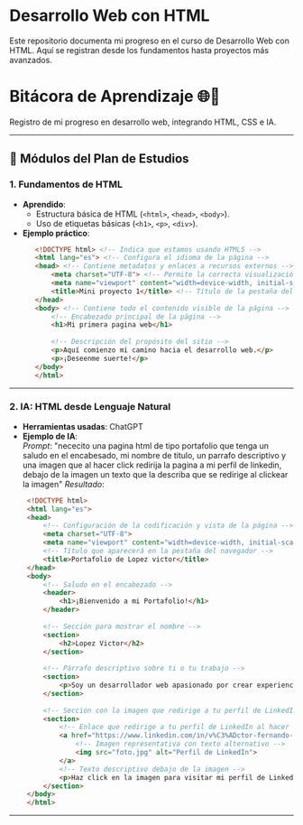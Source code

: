 # Desarrollo Web con HTML

Este repositorio documenta mi progreso en el curso de Desarrollo Web con HTML. Aquí se registran desde los fundamentos hasta proyectos más avanzados.  

# Bitácora de Aprendizaje 🌐🚀

Registro de mi progreso en desarrollo web, integrando HTML, CSS e IA.

---

## 📅 Módulos del Plan de Estudios

### 1. **Fundamentos de HTML**  
   - **Aprendido**:  
     - Estructura básica de HTML (`<html>`, `<head>`, `<body>`).  
     - Uso de etiquetas básicas (`<h1>`, `<p>`, `<div>`).  
   - **Ejemplo práctico**:  
     ```html
        <!DOCTYPE html> <!-- Indica que estamos usando HTML5 -->
        <html lang="es"> <!-- Configura el idioma de la página -->
        <head> <!-- Contiene metadatos y enlaces a recursos externos -->
            <meta charset="UTF-8"> <!-- Permite la correcta visualización de caracteres especiales -->
            <meta name="viewport" content="width=device-width, initial-scale=1.0">
            <title>Mini proyecto 1</title> <!-- Título de la pestaña del navegador y factor SEO -->
        </head>
        <body> <!-- Contiene todo el contenido visible de la página -->
            <!-- Encabezado principal de la página -->
            <h1>Mi primera pagina web</h1>
            
            <!-- Descripción del propósito del sitio -->
            <p>Aquí comienzo mi camino hacia el desarrollo web.</p>
            <p>¡Deseenme suerte!</p>
        </body>
        </html>
     ```

---

### 2. **IA: HTML desde Lenguaje Natural**  
   - **Herramientas usadas**: ChatGPT  
   - **Ejemplo de IA**:  
     *Prompt*:   "nececito una pagina html de tipo portafolio que tenga un saludo en el encabesado, mi nombre de titulo, un parrafo descriptivo y una imagen que al hacer click redirija la pagina  a mi perfil de linkedin, debajo de la imagen un texto que la describa que se redirige al clickear la imagen"
     *Resultado*:  
     ```html
      <!DOCTYPE html>
      <html lang="es">
      <head>
          <!-- Configuración de la codificación y vista de la página -->
          <meta charset="UTF-8">
          <meta name="viewport" content="width=device-width, initial-scale=1.0">
          <!-- Título que aparecerá en la pestaña del navegador -->
          <title>Portafolio de Lopez victor</title>
      </head>
      <body>
          <!-- Saludo en el encabezado -->
          <header>
              <h1>¡Bienvenido a mi Portafolio!</h1>
          </header>
          
          <!-- Sección para mostrar el nombre -->
          <section>
              <h2>Lopez Victor</h2>
          </section>
          
          <!-- Párrafo descriptivo sobre ti o tu trabajo -->
          <section>
              <p>Soy un desarrollador web apasionado por crear experiencias digitales innovadoras. Aquí encontrarás una selección de mis proyectos y logros profesionales.</p>
          </section>
          
          <!-- Sección con la imagen que redirige a tu perfil de LinkedIn -->
          <section>
              <!-- Enlace que redirige a tu perfil de LinkedIn al hacer click en la imagen -->
              <a href="https://www.linkedin.com/in/v%C3%ADctor-fernando-l%C3%B3pez-a71584168/" target="_blank"><!-- target="_blank" permite abrir la pagina en una hhoja nueva -->
                  <!-- Imagen representativa con texto alternativo -->
                  <img src="foto.jpg" alt="Perfil de LinkedIn">
              </a>
              <!-- Texto descriptivo debajo de la imagen -->
              <p>Haz click en la imagen para visitar mi perfil de LinkedIn.</p>
          </section>
      </body>
      </html>
     ```

---